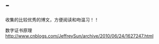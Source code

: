 # -
收集的比较优秀的博文，方便阅读和吻温习！！

数字证书原理        http://www.cnblogs.com/JeffreySun/archive/2010/06/24/1627247.html

